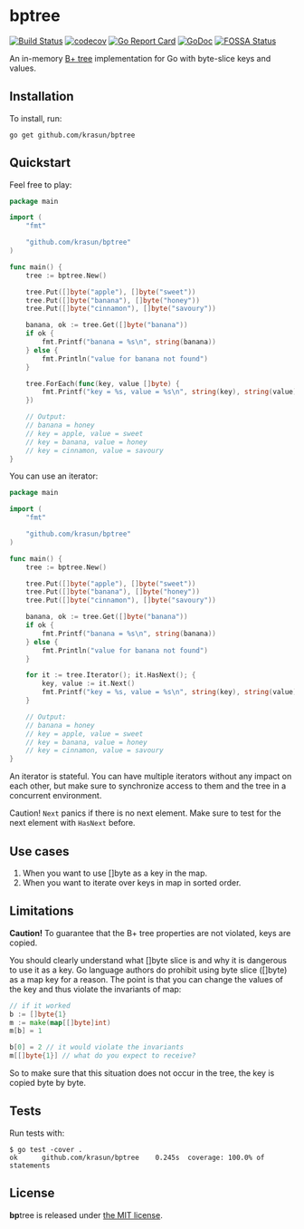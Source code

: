 # **bp**tree

[![Build Status](https://travis-ci.com/krasun/bptree.svg?branch=main)](https://travis-ci.com/krasun/bptree)
[![codecov](https://codecov.io/gh/krasun/bptree/branch/main/graph/badge.svg?token=8NU6LR4FQD)](https://codecov.io/gh/krasun/bptree)
[![Go Report Card](https://goreportcard.com/badge/github.com/krasun/bptree)](https://goreportcard.com/report/github.com/krasun/bptree)
[![GoDoc](https://godoc.org/https://godoc.org/github.com/krasun/bptree?status.svg)](https://godoc.org/github.com/krasun/bptree)
[![FOSSA Status](https://app.fossa.com/api/projects/git%2Bgithub.com%2Fkrasun%2Fbptree.svg?type=shield)](https://app.fossa.com/projects/git%2Bgithub.com%2Fkrasun%2Fbptree?ref=badge_shield)

An in-memory [B+ tree](https://en.wikipedia.org/wiki/B%2B_tree) implementation for Go with byte-slice keys and values. 

## Installation 

To install, run:

```
go get github.com/krasun/bptree
```

## Quickstart

Feel free to play: 

```go
package main

import (
	"fmt"

	"github.com/krasun/bptree"
)

func main() {
	tree := bptree.New()

	tree.Put([]byte("apple"), []byte("sweet"))
	tree.Put([]byte("banana"), []byte("honey"))
	tree.Put([]byte("cinnamon"), []byte("savoury"))

	banana, ok := tree.Get([]byte("banana"))
	if ok {
		fmt.Printf("banana = %s\n", string(banana))
	} else {
		fmt.Println("value for banana not found")
	}

	tree.ForEach(func(key, value []byte) {
		fmt.Printf("key = %s, value = %s\n", string(key), string(value))
	})

	// Output: 
	// banana = honey
	// key = apple, value = sweet
	// key = banana, value = honey
	// key = cinnamon, value = savoury
}
```

You can use an iterator: 

```go
package main

import (
	"fmt"

	"github.com/krasun/bptree"
)

func main() {
	tree := bptree.New()

	tree.Put([]byte("apple"), []byte("sweet"))
	tree.Put([]byte("banana"), []byte("honey"))
	tree.Put([]byte("cinnamon"), []byte("savoury"))

	banana, ok := tree.Get([]byte("banana"))
	if ok {
		fmt.Printf("banana = %s\n", string(banana))
	} else {
		fmt.Println("value for banana not found")
	}

	for it := tree.Iterator(); it.HasNext(); {
		key, value := it.Next()
		fmt.Printf("key = %s, value = %s\n", string(key), string(value))
	}

	// Output: 
	// banana = honey
	// key = apple, value = sweet
	// key = banana, value = honey
	// key = cinnamon, value = savoury
}
```

An iterator is stateful. You can have multiple iterators without any impact on each other, but make sure to synchronize access to them and the tree in a concurrent environment.

Caution! `Next` panics if there is no next element. Make sure to test for the next element with `HasNext` before.

## Use cases 

1. When you want to use []byte as a key in the map. 
2. When you want to iterate over keys in map in sorted order.

## Limitations 

**Caution!** To guarantee that the B+ tree properties are not violated, keys are copied. 

You should clearly understand what []byte slice is and why it is dangerous to use it as a key. Go language authors do prohibit using byte slice ([]byte) as a map key for a reason. The point is that you can change the values of the key and thus violate the invariants of map: 

```go
// if it worked 
b := []byte{1}
m := make(map[[]byte]int)
m[b] = 1

b[0] = 2 // it would violate the invariants 
m[[]byte{1}] // what do you expect to receive?
```

So to make sure that this situation does not occur in the tree, the key is copied byte by byte.

<!-- ## Benchmark

Regular Go map is as twice faster for put and get than B+ tree. But if you 
need to iterate over keys in sorted order, the picture is sligthly different: 

```
$ go test -benchmem -bench .
goos: darwin
goarch: amd64
pkg: github.com/krasun/bptree
BenchmarkTreePut-8                     	     330	   3573752 ns/op	 1040040 B/op	   49902 allocs/op
BenchmarkMapPut-8                      	     496	   2477226 ns/op	 1732586 B/op	   20151 allocs/op
BenchmarkTreePutRandomized-8           	     260	   4394145 ns/op	 1040029 B/op	   49901 allocs/op
BenchmarkMapPutRandomized-8            	     630	   1890784 ns/op	  981565 B/op	   20111 allocs/op
BenchmarkMapGet-8                      	    1496	    768210 ns/op	   38880 B/op	    9900 allocs/op
BenchmarkTreeGet-8                     	     723	   1604544 ns/op	   38880 B/op	    9900 allocs/op
BenchmarkTreePutAndForEach-8           	     300	   4056864 ns/op	 1040043 B/op	   49903 allocs/op
BenchmarkMapPutAndIterateAfterSort-8   	     202	   5559646 ns/op	 2558408 B/op	   20173 allocs/op
PASS
ok  	github.com/krasun/bptree	12.096s
``` -->

## Tests

Run tests with: 

```
$ go test -cover .
ok  	github.com/krasun/bptree	0.245s	coverage: 100.0% of statements
```

## License 

**bp**tree is released under [the MIT license](LICENSE).